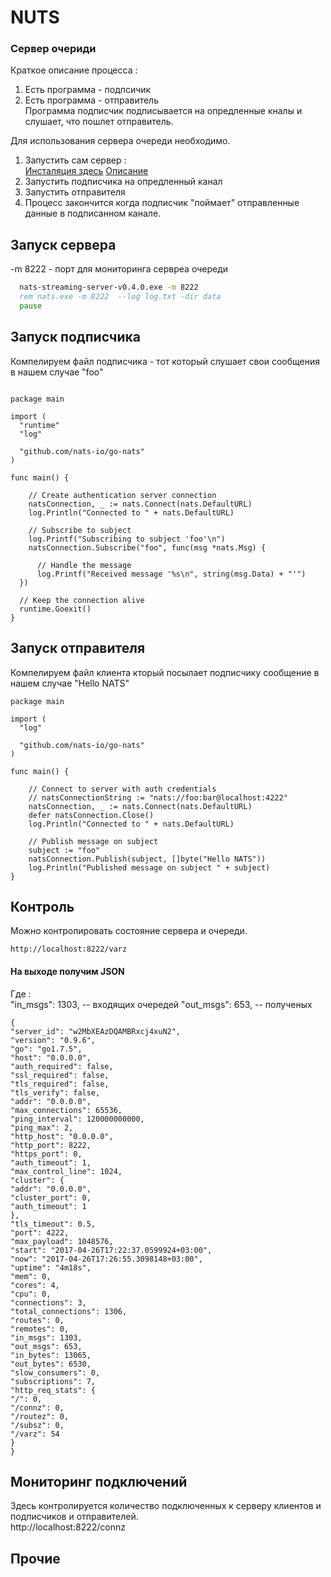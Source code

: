 # NUTS
### Cервер очериди

Краткое описание процесса :    
1. Есть программа - подпсичик     
2. Есть программа - отправитель  
Программа подписчик подписывается на опредленные кналы и слушает, что пошлет отправитель.


Для использования сервера очереди необходимо.   

1. Запустить сам сервер :  
[Инсталяция здесь](http://nats.io/download/)
[Описание](http://nats.io/documentation/tutorials/nats-client-dev/)
2. Запустить подписчика на опредленный канал
3. Запустить отправителя
4. Процесс закончится когда подписчик "поймает" отправленные данные в подписанном канале.


## Запуск сервера
-m 8222   - порт для мониторинга сервреа очереди

```bat
  nats-streaming-server-v0.4.0.exe -m 8222 
  rem nats.exe -m 8222  --log log.txt -dir data 
  pause
```

## Запуск подписчика
Компелируем файл подписчика - тот который слушает свои сообщения в нашем случае "foo"
```golang

package main

import (
  "runtime"
  "log"

  "github.com/nats-io/go-nats"
)

func main() {

    // Create authentication server connection
    natsConnection, _ := nats.Connect(nats.DefaultURL)
    log.Println("Connected to " + nats.DefaultURL)

    // Subscribe to subject
    log.Printf("Subscribing to subject 'foo'\n")
    natsConnection.Subscribe("foo", func(msg *nats.Msg) {

      // Handle the message
      log.Printf("Received message '%s\n", string(msg.Data) + "'")
  })

  // Keep the connection alive
  runtime.Goexit()
}
```

## Запуск отправителя
Компелируем файл клиента кторый посылает подписчику сообщение в нашем случае "Hello NATS"
```golang
package main

import (
  "log"

  "github.com/nats-io/go-nats"
)

func main() {

    // Connect to server with auth credentials
    // natsConnectionString := "nats://foo:bar@localhost:4222"
    natsConnection, _ := nats.Connect(nats.DefaultURL)
    defer natsConnection.Close()
    log.Println("Connected to " + nats.DefaultURL)

    // Publish message on subject
    subject := "foo"
    natsConnection.Publish(subject, []byte("Hello NATS"))
    log.Println("Published message on subject " + subject)
}
```

## Контроль
Можно контролировать состояние сервера и очереди.
```
http://localhost:8222/varz
```

#### На выходе получим JSON
Где :    
"in_msgs": 1303,  -- входящих очередей
"out_msgs": 653,  -- полученых

```
{
"server_id": "w2MbXEAzDQAMBRxcj4xuN2",
"version": "0.9.6",
"go": "go1.7.5",
"host": "0.0.0.0",
"auth_required": false,
"ssl_required": false,
"tls_required": false,
"tls_verify": false,
"addr": "0.0.0.0",
"max_connections": 65536,
"ping_interval": 120000000000,
"ping_max": 2,
"http_host": "0.0.0.0",
"http_port": 8222,
"https_port": 0,
"auth_timeout": 1,
"max_control_line": 1024,
"cluster": {
"addr": "0.0.0.0",
"cluster_port": 0,
"auth_timeout": 1
},
"tls_timeout": 0.5,
"port": 4222,
"max_payload": 1048576,
"start": "2017-04-26T17:22:37.0599924+03:00",
"now": "2017-04-26T17:26:55.3098148+03:00",
"uptime": "4m18s",
"mem": 0,
"cores": 4,
"cpu": 0,
"connections": 3,
"total_connections": 1306,
"routes": 0,
"remotes": 0,
"in_msgs": 1303,
"out_msgs": 653,
"in_bytes": 13065,
"out_bytes": 6530,
"slow_consumers": 0,
"subscriptions": 7,
"http_req_stats": {
"/": 0,
"/connz": 0,
"/routez": 0,
"/subsz": 0,
"/varz": 54
}
}
```

## Мониторинг подключений
Здесь контролируется количество подключенных к серверу клиентов и подписчиков и отправителей.    
http://localhost:8222/connz

## Прочие



